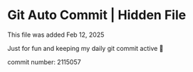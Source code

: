# Git Auto Commit | Hidden File

This file was added Feb 12, 2025

Just for fun and keeping my daily git commit active 🤪

commit number: 2115057
